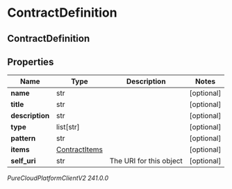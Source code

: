 # ContractDefinition

## ContractDefinition

## Properties

|Name | Type | Description | Notes|
|------------ | ------------- | ------------- | -------------|
| **name** | str |  | [optional] |
| **title** | str |  | [optional] |
| **description** | str |  | [optional] |
| **type** | list[str] |  | [optional] |
| **pattern** | str |  | [optional] |
| **items** | [ContractItems](ContractItems) |  | [optional] |
| **self_uri** | str | The URI for this object | [optional] |



_PureCloudPlatformClientV2 241.0.0_

